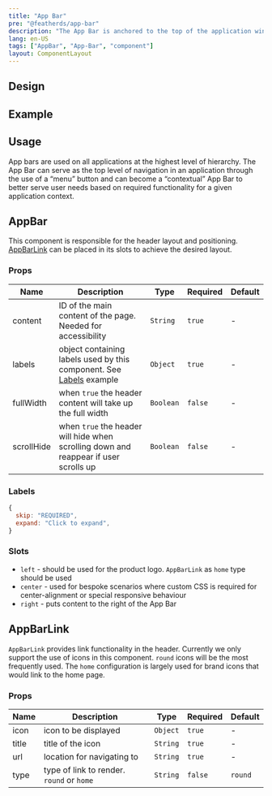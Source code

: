 ```yaml
---
title: "App Bar"
pre: "@featherds/app-bar"
description: "The App Bar is anchored to the top of the application window and provides screen-specific information and actions to the user. The App Bar is also a prime location for brand and product identity. This is where company logos and product names are typically displayed."
lang: en-US
tags: ["AppBar", "App-Bar", "component"]
layout: ComponentLayout
---
```


## Design

## Example

<AppBar-Examples/>

## Usage

App bars are used on all applications at the highest level of hierarchy. The App Bar can serve as the top level of navigation in an application through the use of a “menu” button and can become a “contextual” App Bar to better serve user needs based on required functionality for a given application context.

## AppBar

This component is responsible for the header layout and positioning. [AppBarLink](#appbarlink) can be placed in its slots to achieve the desired layout.

### Props

| Name       | Description                                                                          | Type      | Required | Default |
| ---------- | ------------------------------------------------------------------------------------ | --------- | -------- | ------- |
| content    | ID of the main content of the page. Needed for accessibility                         | `String`  | `true`   | -       |
| labels     | object containing labels used by this component. See [Labels](#labels) example       | `Object`  | `true`   | -       |
| fullWidth  | when `true` the header content will take up the full width                           | `Boolean` | `false`  | -       |
| scrollHide | when `true` the header will hide when scrolling down and reappear if user scrolls up | `Boolean` | `false`  | -       |

### Labels

```js
{
  skip: "REQUIRED",
  expand: "Click to expand",
}
```

### Slots

- `left` - should be used for the product logo. `AppBarLink` as `home` type should be used
- `center` - used for bespoke scenarios where custom CSS is required for center-alignment or special responsive behaviour
- `right` - puts content to the right of the App Bar

## AppBarLink

`AppBarLink` provides link functionality in the header. Currently we only support the use of icons in this component. `round` icons will be the most frequently used. The `home` configuration is largely used for brand icons that would link to the home page.

### Props

| Name  | Description                               | Type     | Required | Default |
| ----- | ----------------------------------------- | -------- | -------- | ------- |
| icon  | icon to be displayed                      | `Object` | `true`   | -       |
| title | title of the icon                         | `String` | `true`   | -       |
| url   | location for navigating to                | `String` | `true`   | -       |
| type  | type of link to render. `round` or `home` | `String` | `false`  | `round` |
